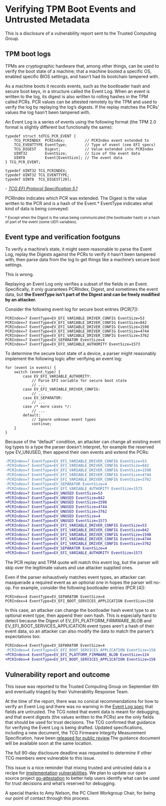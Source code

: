 # Verifying TPM Boot Events and Untrusted Metadata

This is a disclosure of a vulnerability report sent to the Trusted Computing Group.

## TPM boot logs

TPMs are cryptographic hardware that, among other things, can be used to verify the boot state of a machine; that a machine booted a specific OS, enabled specific BIOS settings, and hasn’t had its bootchain tampered with.

As a machine boots it records events, such as the bootloader hash and secure boot keys, in a structure called the Event Log. When an event is written to the log, its digest is also written to rolling hashes in the TPM called PCRs. PCR values can be attested remotely by the TPM and used to verify the log by replaying the log’s digests. If the replay matches the PCRs’ values the log hasn’t been tampered with.

An Event Log is a series of events using the following format (the TPM 2.0 format is slightly different but functionally the same):

```
typedef struct tdTCG_PCR_EVENT {
    TCG_PCRINDEX  PCRIndex;         // PCRIndex event extended to
    TCG_EVENTTYPE EventType;        // Type of event (see EFI specs)
    TCG_DIGEST    Digest;           // Value extended into PCRIndex
    UINT32        EventSize;        // Size of the event data
    UINT8         Event[EventSize]; // The event data
} TCG_PCR_EVENT;	

typedef UINT32 TCG_PCRINDEX;
typedef UINT32 TCG_EVENTTYPE;
typedef UINT8  TCG_DIGEST[20];
```

\- [_TCG EFI Protocol Specification 5.1_][efi-spec-5_1]

PCRIndex indicates which PCR was extended. The Digest is the value written to the PCR and is a hash of the Event.* EventType indicates what kind of data is being conveyed.

<sub>* Except when the Digest is the value being communicated (the bootloader hash) or a hash of part of the event (some UEFI variables).</sub>

[efi-spec-5_1]: https://trustedcomputinggroup.org/wp-content/uploads/EFI-Protocol-Specification-rev13-160330final.pdf#page=15

## Event type and verification footguns

To verify a machine’s state, it might seem reasonable to parse the Event Log, replay the Digests against the PCRs to verify it hasn’t been tampered with, then parse data from the log to get things like a machine’s secure boot settings.

This is wrong.

Replaying an Event Log only verifies a subset of the fields in an Event. Specifically, it only guarantees PCRIndex, Digest, and sometimes the event data, but __the EventType isn’t part of the Digest and can be freely modified by an attacker.__

Consider the following event log for secure boot entries (PCR[7]):

```
PCRIndex=7 EventType=EV_EFI_VARIABLE_DRIVER_CONFIG EventSize=53
PCRIndex=7 EventType=EV_EFI_VARIABLE_DRIVER_CONFIG EventSize=842
PCRIndex=7 EventType=EV_EFI_VARIABLE_DRIVER_CONFIG EventSize=1598
PCRIndex=7 EventType=EV_EFI_VARIABLE_DRIVER_CONFIG EventSize=4744
PCRIndex=7 EventType=EV_EFI_VARIABLE_DRIVER_CONFIG EventSize=3762
PCRIndex=7 EventType=EV_SEPARATOR EventSize=4
PCRIndex=7 EventType=EV_EFI_VARIABLE_AUTHORITY EventSize=1573
```

To determine the secure boot state of a device, a parser might reasonably implement the following logic after verifying an event log:

```
for (event in events) {
    switch (event.type) {
        case EV_EFI_VARIABLE_AUTHORITY:
            // Parse EFI variable for secure boot state
            // ...
        case EV_EFI_VARIABLE_DRIVER_CONFIG:
            // ...
        case EV_SEPARATOR:
            // ...
        case /* more cases */:
            // ...
        default:
            // Ignore unknown event types
            continue;
    }
}
```

Because of the “default” condition, an attacker can change all existing event log types to a type the parser doesn’t interpret, for example the reserved type EV_UNUSED, then append their own events and extend the PCRs:

```diff
-PCRIndex=7 EventType=EV_EFI_VARIABLE_DRIVER_CONFIG EventSize=53
-PCRIndex=7 EventType=EV_EFI_VARIABLE_DRIVER_CONFIG EventSize=842
-PCRIndex=7 EventType=EV_EFI_VARIABLE_DRIVER_CONFIG EventSize=1598
-PCRIndex=7 EventType=EV_EFI_VARIABLE_DRIVER_CONFIG EventSize=4744
-PCRIndex=7 EventType=EV_EFI_VARIABLE_DRIVER_CONFIG EventSize=3762
-PCRIndex=7 EventType=EV_SEPARATOR EventSize=4
-PCRIndex=7 EventType=EV_EFI_VARIABLE_AUTHORITY EventSize=1573
+PCRIndex=7 EventType=EV_UNUSED EventSize=53
+PCRIndex=7 EventType=EV_UNUSED EventSize=842
+PCRIndex=7 EventType=EV_UNUSED EventSize=1598
+PCRIndex=7 EventType=EV_UNUSED EventSize=4744
+PCRIndex=7 EventType=EV_UNUSED EventSize=3762
+PCRIndex=7 EventType=EV_UNUSED EventSize=4
+PCRIndex=7 EventType=EV_UNUSED EventSize=1573
+PCRIndex=7 EventType=EV_EFI_VARIABLE_DRIVER_CONFIG EventSize=53
+PCRIndex=7 EventType=EV_EFI_VARIABLE_DRIVER_CONFIG EventSize=842
+PCRIndex=7 EventType=EV_EFI_VARIABLE_DRIVER_CONFIG EventSize=1598
+PCRIndex=7 EventType=EV_EFI_VARIABLE_DRIVER_CONFIG EventSize=4744
+PCRIndex=7 EventType=EV_EFI_VARIABLE_DRIVER_CONFIG EventSize=3762
+PCRIndex=7 EventType=EV_SEPARATOR EventSize=4
+PCRIndex=7 EventType=EV_EFI_VARIABLE_AUTHORITY EventSize=1573
```

The PCR replay and TPM quote will match this event log, but the parser will skip over the legitimate values and use attacker supplied ones.

Even if the parser exhaustively matches event types, an attacker can masquerade a required event as an optional one in hopes the parser will no-op. For example, consider the following bootloader entries (PCR [4]):

```
PCRIndex=4 EventType=EV_SEPARATOR EventSize=4
PCRIndex=4 EventType=EV_EFI_BOOT_SERVICES_APPLICATION EventSize=158
```

In this case, an attacker can change the bootloader hash event type to an optional event type, then append their own hash. This is especially hard to detect because the Digest of EV_EFI_PLATFORM_FIRMWARE_BLOB and EV_EFI_BOOT_SERVICES_APPLICATION event types aren’t a hash of their event data, so an attacker can also modify the data to match the parser’s expectations too:

```diff
PCRIndex=4 EventType=EV_SEPARATOR EventSize=4
-PCRIndex=4 EventType=EV_EFI_BOOT_SERVICES_APPLICATION EventSize=158
+PCRIndex=4 EventType=EV_EFI_PLATFORM_FIRMWARE_BLOB EventSize=124
+PCRIndex=4 EventType=EV_EFI_BOOT_SERVICES_APPLICATION EventSize=158
```

## Vulnerability report and outcome

This issue was reported to the Trusted Computing Group on September 6th and eventually triaged by their Vulnerability Response Team.

At the time of the report, there was no conical recommendations for how to verify an Event Log and there was no warning in the [Event Log spec][spec-event-logging] that fields are untrusted. The TCG noted that event data is meant for debugging, and that event digests (the values written to the PCRs) are the only fields that should be used for trust decisions. The TCG confirmed that guidance for verifying the Event Log is being drafted. Updated specifications, including a new document, the TCG Firmware Integrity Measurement Specification, have been [released for public review][spec-public-review].The guidance document will be available soon at the same location.

The full 90-day disclosure deadline was requested to determine if other TCG members were vulnerable to this issue.

This issue is a nice reminder that mixing trusted and untrusted data is a recipe for [implementation][saml-sig-wrapping] [vulnerabilities][jwt-header-none]. We plan to update our open source project [go-attestation][go-attestation] to better help users identify what can be used for trust decisions and what’s reserved for debugging.

A special thanks to Amy Nelson, the PC Client Workgroup Chair, for being our point of contact through this process.

[spec-event-logging]: https://trustedcomputinggroup.org/wp-content/uploads/TCG_PCClientSpecPlat_TPM_2p0_1p04_pub.pdf#page=90
[spec-event-logging-draft]: https://trustedcomputinggroup.org/wp-content/uploads/TCG_PCClient_PFP_r1p05_05_3feb20.pdf#page=89
[spec-public-review]: https://trustedcomputinggroup.org/specifications-public-review/
[saml-sig-wrapping]: https://www.usenix.org/system/files/conference/usenixsecurity12/sec12-final91-8-23-12.pdf
[jwt-header-none]: https://auth0.com/blog/critical-vulnerabilities-in-json-web-token-libraries/
[go-attestation]: https://github.com/google/go-attestation
